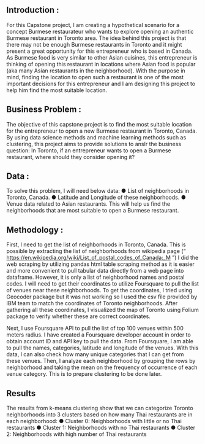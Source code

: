 ## Introduction :
For this Capstone project, I am creating a hypothetical scenario for a concept Burmese
restaurateur who wants to explore opening an authentic Burmese restaurant in Toronto area.
The idea behind this project is that there may not be enough Burmese restaurants in Toronto
and it might present a great opportunity for this entrepreneur who is based in Canada. As
Burmese food is very similar to other Asian cuisines, this entrepreneur is thinking of opening
this restaurant in locations where Asian food is popular (aka many Asian restaurants in the
neighborhood). With the purpose in mind, finding the location to open such a restaurant is
one of the most important decisions for this entrepreneur and I am designing this project to
help him find the most suitable location.



## Business Problem :
The objective of this capstone project is to find the most suitable location for the entrepreneur
to open a new Burmese restaurant in Toronto, Canada. By using data science methods and
machine learning methods such as clustering, this project aims to provide solutions to ansIr
the business question: In Toronto, if an entrepreneur wants to open a Burmese restaurant,
where should they consider opening it?



## Data :
To solve this problem, I will need below data:
● List of neighborhoods in Toronto, Canada.
● Latitude and Longitude of these neighborhoods.
● Venue data related to Asian restaurants. This will help us find the neighborhoods that
are most suitable to open a Burmese restaurant.


## Methodology :
First, I need to get the list of neighborhoods in Toronto, Canada. This is possible by
extracting the list of neighborhoods from wikipedia page
(“ https://en.wikipedia.org/wiki/List_of_postal_codes_of_Canada:_M ”) I did the web
scraping by utilizing pandas html table scraping method as it is easier and more
convenient to pull tabular data directly from a web page into dataframe.
However, it is only a list of neighborhood names and postal codes. I will need to get their
coordinates to utilize Foursquare to pull the list of venues near these neighborhoods. To get
the coordinates, I tried using Geocoder package but it was not working so I used the csv file
provided by IBM team to match the coordinates of Toronto neighborhoods. After gathering
all these coordinates, I visualized the map of Toronto using Folium package to verify whether
these are correct coordinates.

Next, I use Foursquare API to pull the list of top 100 venues within 500 meters radius. I have
created a Foursquare developer account in order to obtain account ID and API key to pull the
data. From Foursquare, I am able to pull the names, categories, latitude and longitude of the
venues. With this data, I can also check how many unique categories that I can get from these
venues. Then, I analyze each neighborhood by grouping the rows by neighborhood and
taking the mean on the frequency of occurrence of each venue category. This is to prepare
clustering to be done later.

## Results

The results from k-means clustering show that we can categorize Toronto neighborhoods into
3 clusters based on how many Thai restaurants are in each neighborhood:
● Cluster 0: Neighborhoods with little or no Thai restaurants
● Cluster 1: Neighborhoods with no Thai restaurants
● Cluster 2: Neighborhoods with high number of Thai restaurants
